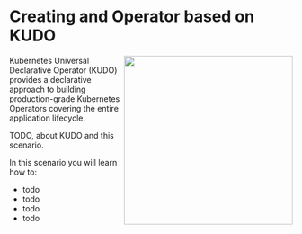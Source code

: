 # Creating and Operator based on KUDO #

<img align="right" src="/javajon/courses/kubernetes-extensibility/kudo/assets/kudo.png" width="300">

Kubernetes Universal Declarative Operator (KUDO) provides a declarative approach to building production-grade Kubernetes Operators covering the entire application lifecycle.

TODO, about KUDO and this scenario.

In this scenario you will learn how to:

- todo
- todo
- todo
- todo
